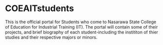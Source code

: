 # COEAITstudents

This is the official portal for Students who come to Nasarawa State College of Education for Industrial Training (IT). The portal will contain some of their projects, and brief biography of each student-including the 
instititon of thier studies and their respective majors or minors.
